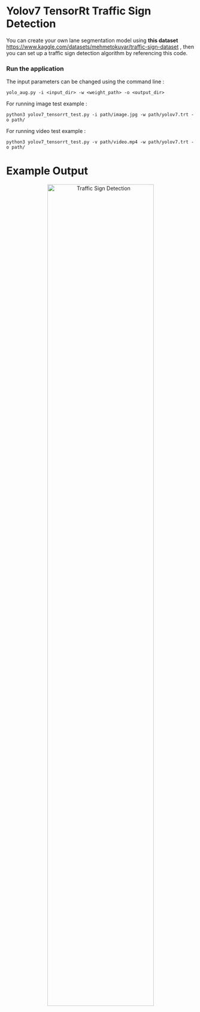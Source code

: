 # Yolov7 TensorRt Traffic Sign Detection
 
You can create your own lane segmentation model using **this dataset** https://www.kaggle.com/datasets/mehmetokuyar/traffic-sign-dataset , then you can set up a traffic sign detection algorithm by referencing this code.

### Run the application
The input parameters can be changed using the command line :
~~~
yolo_aug.py -i <input_dir> -w <weight_path> -o <output_dir>
~~~~~~~~~
For running image test example :
~~~~
python3 yolov7_tensorrt_test.py -i path/image.jpg -w path/yolov7.trt -o path/
~~~~~~~~~

For running video test example :
~~~~
python3 yolov7_tensorrt_test.py -v path/video.mp4 -w path/yolov7.trt -o path/
~~~~~~~~~
# Example Output

<a href="https://youtu.be/Xp0j-O2TiRE" title="Traffic Sign Detection">
  <p align="center">
    <img width="75%" src="https://github.com/MehmetOKUYAR/yolov7_tensorrt_test/blob/main/results/result.jpg" alt="Traffic Sign Detection"/>
  </p>
</a>

